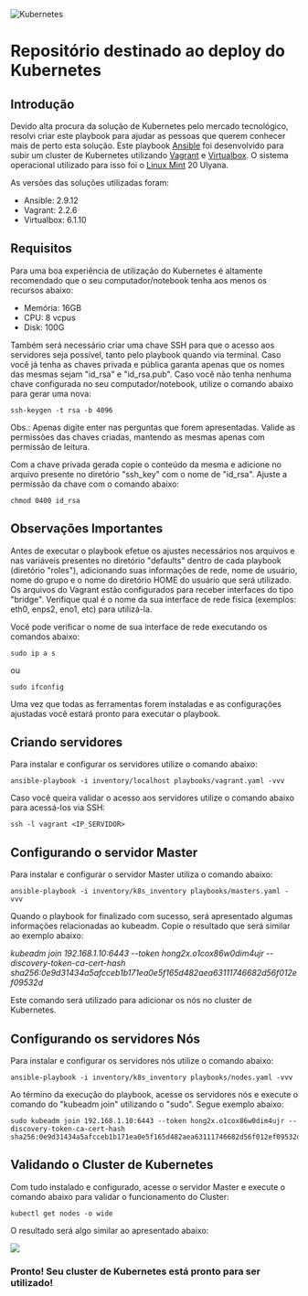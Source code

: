 ![Kubernetes](https://kubernetes.io/images/kubernetes-horizontal-color.png)
# Repositório destinado ao deploy do Kubernetes

## Introdução
Devido alta procura da solução de Kubernetes pelo mercado tecnológico, resolvi criar este playbook para ajudar as pessoas que querem conhecer mais de perto esta solução.
Este playbook [Ansible](https://www.ansible.com) foi desenvolvido para subir um cluster de Kubernetes utilizando [Vagrant](https://www.vagrantup.com) e [Virtualbox](https://www.virtualbox.org). O sistema operacional utilizado para isso foi o [Linux Mint](https://linuxmint.com) 20 Ulyana.

As versões das soluções utilizadas foram:

- Ansible: 2.9.12
- Vagrant: 2.2.6
- Virtualbox: 6.1.10

## Requisitos
Para uma boa experiência de utilização do Kubernetes é altamente recomendado que o seu computador/notebook tenha aos menos os recursos abaixo:

- Memória: 16GB
- CPU: 8 vcpus
- Disk: 100G

Também será necessário criar uma chave SSH para que o acesso aos servidores seja possível, tanto pelo playbook quando via terminal. Caso você já tenha as chaves privada e pública garanta apenas que os nomes das mesmas sejam "id_rsa" e "id_rsa.pub".
Caso você não tenha nenhuma chave configurada no seu computador/notebook, utilize o comando abaixo para gerar uma nova:

```
ssh-keygen -t rsa -b 4096
```

Obs.: Apenas digite enter nas perguntas que forem apresentadas. Valide as permissões das chaves criadas, mantendo as mesmas apenas com permissão de leitura.

Com a chave privada gerada copie o conteúdo da mesma e adicione no arquivo presente no diretório "ssh_key" com o nome de "id_rsa".
Ajuste a permissão da chave com o comando abaixo:

```
chmod 0400 id_rsa
```

## Observações Importantes
Antes de executar o playbook efetue os ajustes necessários nos arquivos e nas variáveis presentes no diretório "defaults" dentro de cada playbook (diretório "roles"), adicionando suas informações de rede, nome de usuário, nome do grupo e o nome do diretório HOME do usuário que será utilizado. 
Os arquivos do Vagrant estão configurados para receber interfaces do tipo "bridge". Verifique qual é o nome da sua interface de rede física (exemplos: eth0, enps2, eno1, etc) para utilizá-la.

Você pode verificar o nome de sua interface de rede executando os comandos abaixo:

```
sudo ip a s
```

ou

```
sudo ifconfig
```

Uma vez que todas as ferramentas forem instaladas e as configurações ajustadas você estará pronto para executar o playbook.


## Criando servidores
Para instalar e configurar os servidores utilize o comando abaixo:

```
ansible-playbook -i inventory/localhost playbooks/vagrant.yaml -vvv
```

Caso você queira validar o acesso aos servidores utilize o comando abaixo para acessá-los via SSH:

```
ssh -l vagrant <IP_SERVIDOR>
```

## Configurando o servidor Master
Para instalar e configurar o servidor Master utiliza o comando abaixo:

```
ansible-playbook -i inventory/k8s_inventory playbooks/masters.yaml -vvv
```

Quando o playbook for finalizado com sucesso, será apresentado algumas informações relacionadas ao kubeadm. Copie o resultado que será similar ao exemplo abaixo:

*kubeadm join 192.168.1.10:6443 --token hong2x.o1cox86w0dim4ujr --discovery-token-ca-cert-hash sha256:0e9d31434a5afcceb1b171ea0e5f165d482aea63111746682d56f012ef09532d*

Este comando será utilizado para adicionar os nós no cluster de Kubernetes.

## Configurando os servidores Nós
Para instalar e configurar os servidores nós utilize o comando abaixo:

```
ansible-playbook -i inventory/k8s_inventory playbooks/nodes.yaml -vvv
```

Ao término da execução do playbook, acesse os servidores nós e execute o comando do "kubeadm join" utilizando o "sudo". Segue exemplo abaixo:

```
sudo kubeadm join 192.168.1.10:6443 --token hong2x.o1cox86w0dim4ujr --discovery-token-ca-cert-hash sha256:0e9d31434a5afcceb1b171ea0e5f165d482aea63111746682d56f012ef09532d
```

## Validando o Cluster de Kubernetes
Com tudo instalado e configurado, acesse o servidor Master e execute o comando abaixo para validar o funcionamento do Cluster:

```
kubectl get nodes -o wide
```
O resultado será algo similar ao apresentado abaixo:

![](images/kubectl_nodes.png)

### Pronto! Seu cluster de Kubernetes está pronto para ser utilizado!
